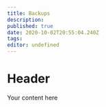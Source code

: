 ```yaml
---
title: Backups
description: 
published: true
date: 2020-10-02T20:55:04.240Z
tags: 
editor: undefined
---
```


# Header
Your content here